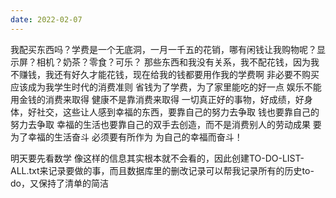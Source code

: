 ```yaml
---
date: 2022-02-07
---
```

我配买东西吗？学费是一个无底洞，一月一千五的花销，哪有闲钱让我购物呢？显示屏？相机？奶茶？零食？可乐？
那些东西和我没有关系，我不配花钱，因为我不赚钱，我还有好久才能花钱，现在给我的钱都要用作我的学费啊
非必要不购买 应该成为我学生时代的消费准则 省钱为了学费，为了家里能吃的好一点 
娱乐不能用金钱的消费来取得 健康不是靠消费来取得  一切真正好的事物，好成绩，好身体，好社交，这些让人感到幸福的东西，要靠自己的努力去争取
钱也要靠自己的努力去争取  幸福的生活也要靠自己的双手去创造，而不是消费别人的劳动成果
要为了幸福的生活奋斗 必须要有所作为
为自己的幸福而奋斗！

明天要先看数学
像这样的信息其实根本就不会看的，因此创建TO-DO-LIST-ALL.txt来记录要做的事，而且数据库里的删改记录可以帮我记录所有的历史to-do，又保持了清单的简洁